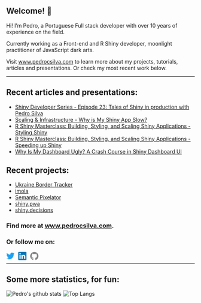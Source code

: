 ## Welcome! 👋

Hi! I’m Pedro, a Portuguese Full stack developer with over 10 years of experience on the field.

Currently working as a Front-end and R Shiny developer, moonlight practitioner of JavaScript dark arts.

Visit www.pedrocsilva.com to learn more about my projects, tutorials, articles and presentations. Or check my most recent work below.

---

## Recent articles and presentations:

<!--START_SECTION:article_feed-->
* [Shiny Developer Series - Episode 23: Tales of Shiny in production with Pedro Silva](https:&#x2F;&#x2F;shinydevseries.com&#x2F;interview&#x2F;ep023&#x2F;)
* [Scaling &amp; Infrastructure - Why is My Shiny App Slow?](https:&#x2F;&#x2F;www.rstudio.com&#x2F;resources&#x2F;scaling-and-infrastructure-why-is-my-app-slow&#x2F;)
* [R Shiny Masterclass: Building, Styling, and Scaling Shiny Applications - Styling Shiny](https:&#x2F;&#x2F;youtu.be&#x2F;MYVojGHeKAc?t&#x3D;1759)
* [R Shiny Masterclass: Building, Styling, and Scaling Shiny Applications - Speeding up Shiny](https:&#x2F;&#x2F;youtu.be&#x2F;MYVojGHeKAc?t&#x3D;3201)
* [Why Is My Dashboard Ugly? A Crash Course in Shiny Dashboard UI](https:&#x2F;&#x2F;www.youtube.com&#x2F;watch?v&#x3D;MQ7B4y1Y4ew&amp;ab_channel&#x3D;Appsilon)
<!--END_SECTION:article_feed-->

## Recent projects:

<!--START_SECTION:project_feed-->
* [Ukraine Border Tracker](http:&#x2F;&#x2F;uaborder.com&#x2F;)
* [imola](https:&#x2F;&#x2F;cran.r-project.org&#x2F;web&#x2F;packages&#x2F;imola&#x2F;index.html)
* [Semantic Pixelator](https:&#x2F;&#x2F;sparktuga.shinyapps.io&#x2F;Pixelator)
* [shiny.pwa](https:&#x2F;&#x2F;cran.r-project.org&#x2F;web&#x2F;packages&#x2F;shiny.pwa&#x2F;index.html)
* [shiny.decisions](https:&#x2F;&#x2F;sparktuga.shinyapps.io&#x2F;ShinyDecisions)
<!--END_SECTION:project_feed-->

### Find more at www.pedrocsilva.com.

### Or follow me on:

[<img style="margin-right:10px" align="left" alt="twitter | Twitter" width="22px" height="22px"  src="https://raw.githubusercontent.com/pedrocoutinhosilva/pedrocoutinhosilva/master/icons/twitter.svg" />](https://twitter.com/sparktuga)
[<img style="margin-right:10px" align="left" alt="twitter | LinkedIn" width="22px" height="22px"  src="https://raw.githubusercontent.com/pedrocoutinhosilva/pedrocoutinhosilva/master/icons/linkedin.svg" />](https://www.linkedin.com/in/pedrocoutinhosilva/)
[<img style="margin-right:10px" align="left" alt="github | Github" width="22px"  height="22px"  src="https://raw.githubusercontent.com/pedrocoutinhosilva/pedrocoutinhosilva/master/icons/github.svg" />](https://github.com/pedrocoutinhosilva)
</br>

---

## Some more statistics, for fun:

![Pedro's github stats](https://github-readme-stats.pedrocoutinhosilva.vercel.app/api?username=pedrocoutinhosilva&theme=graywhite&show_icons=true&count_private=true&hide=contribs,issues,prs) ![Top Langs](https://github-readme-stats.pedrocoutinhosilva.vercel.app/api/top-langs/?username=pedrocoutinhosilva&theme=graywhite&layout=compact)

